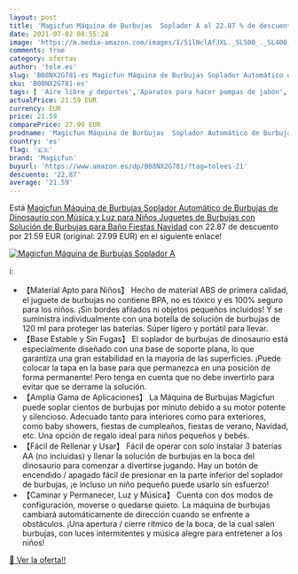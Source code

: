 ```yaml
---
layout: post
title: 'Magicfun Máquina de Burbujas  Soplador A al 22.87 % de descuento'
date: 2021-07-02 08:55:28
image: 'https://m.media-amazon.com/images/I/51lNclAfJXL._SL500_._SL400_.jpg'
comments: true
category: ofertas
author: 'tole.es'
slug: 'B08NX2G781-es Magicfun Máquina de Burbujas Soplador Automático de...'
sku: 'B08NX2G781-es'
tags: [ 'Aire libre y deportes','Aparatos para hacer pompas de jabón','Juguetes','Juguetes y juegos','Productos para soplar pompas de jabón','magicfun','navidad', ]
actualPrice: 21.59 EUR
currency: EUR
price: 21.59
comparePrice: 27.99 EUR
prodname: 'Magicfun Máquina de Burbujas  Soplador Automático de Burbujas de Dinosaurio con Música y Luz para Niños  Juguetes de Burbujas con Solución de Burbujas para Baño Fiestas Navidad'
country: 'es'
flag: '🇪🇸'
brand: 'Magicfun'
buyurl: 'https://www.amazon.es/dp/B08NX2G781/?tag=tolees-21'
descuento: '22.87'
average: '21.59'
---
```


Está [Magicfun Máquina de Burbujas  Soplador Automático de Burbujas de Dinosaurio con Música y Luz para Niños  Juguetes de Burbujas con Solución de Burbujas para Baño Fiestas Navidad](https://www.amazon.es/dp/B08NX2G781/?tag=tolees-21) con 22.87 de descuento por 21.59 EUR (original: 27.99 EUR) en el siguiente enlace!

[![Magicfun Máquina de Burbujas  Soplador A](https://m.media-amazon.com/images/I/51lNclAfJXL._SL500_._SL400_.jpg)](https://www.amazon.es/dp/B08NX2G781/?tag=tolees-21)

ℹ️:

- 【Material Apto para Niños】 Hecho de material ABS de primera calidad, el juguete de burbujas no contiene BPA, no es tóxico y es 100% seguro para los niños. ¡Sin bordes afilados ni objetos pequeños incluidos! Y se suministra individualmente con una botella de solución de burbujas de 120 ml para proteger las baterías. Súper ligero y portátil para llevar.
- 【Base Estable y Sin Fugas】 El soplador de burbujas de dinosaurio está especialmente diseñado con una base de soporte plana, lo que garantiza una gran estabilidad en la mayoría de las superficies. ¡Puede colocar la tapa en la base para que permanezca en una posición de forma permanente! Pero tenga en cuenta que no debe invertirlo para evitar que se derrame la solución.
- 【Amplia Gama de Aplicaciones】 La Máquina de Burbujas Magicfun puede soplar cientos de burbujas por minuto debido a su motor potente y silencioso. Adecuado tanto para interiores como para exteriores, como baby showers, fiestas de cumpleaños, fiestas de verano, Navidad, etc. Una opción de regalo ideal para niños pequeños y bebés.
- 【Fácil de Rellenar y Usar】 Fácil de operar con solo instalar 3 baterías AA (no incluidas) y llenar la solución de burbujas en la boca del dinosaurio para comenzar a divertirse jugando. Hay un botón de encendido / apagado fácil de presionar en la parte inferior del soplador de burbujas, ¡e incluso un niño pequeño puede usarlo sin esfuerzo!
- 【Caminar y Permanecer, Luz y Música】 Cuenta con dos modos de configuración, moverse o quedarse quieto. La máquina de burbujas cambiará automáticamente de dirección cuando se enfrente a obstáculos. ¡Una apertura / cierre rítmico de la boca, de la cual salen burbujas, con luces intermitentes y música alegre para entretener a los niños!

[🛒 Ver la oferta!!](https://www.amazon.es/dp/B08NX2G781/?tag=tolees-21)
